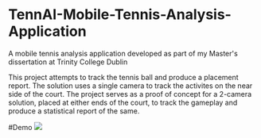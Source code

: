 # TennAI-Mobile-Tennis-Analysis-Application
A mobile tennis analysis application developed as part of my Master's dissertation at Trinity College Dublin

This project attempts to track the tennis ball and produce a placement report. The solution uses a single camera to track the activites on the near side of the court. The project serves as a proof of concept for a 2-camera solution, placed at either ends of the court, to track the gameplay and produce a statistical report of the same. 

#Demo
![](https://github.com/Tejas-Bhatnagar04/TennAI-Mobile-Tennis-Analysis-Application/blob/main/github_demo.gif)


